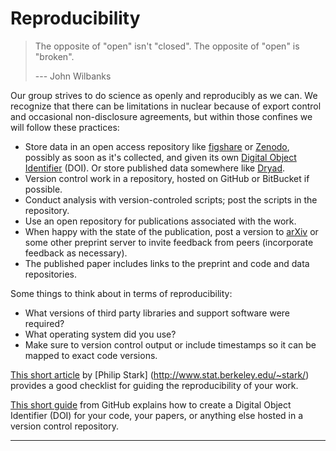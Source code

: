 # Reproducibility 

> The opposite of "open" isn't "closed".
> The opposite of "open" is "broken".
>
> --- John Wilbanks

Our group strives to do science as openly and reproducibly as we can. We
recognize that there can be limitations in nuclear because of export control
and occasional non-disclosure agreements, but within those confines we will
follow these practices:

*   Store data in an open access repository like [figshare](http://figshare.com/) 
    or [Zenodo](http://zenodo.org), possibly as soon as it's collected,
    and given its own [Digital Object Identifier](https://en.wikipedia.org/wiki/Digital_object_identifier) (DOI).
    Or store published data somewhere like [Dryad](http://datadryad.org/).
*   Version control work in a repository, hosted on GitHub or BitBucket if
    possible.
*   Conduct analysis with version-controled scripts; post the scripts in the
    repository.
*   Use an open repository for publications associated with the work.
*   When happy with the state of the publication, post a version to 
    [arXiv](http://arxiv.org/) or some other preprint server to invite feedback 
    from peers (incorporate feedback as necessary).
*   The published paper includes links to the preprint
    and code and data repositories.

Some things to think about in terms of reproducibility:
* What versions of third party libraries and support software were required?
* What operating system did you use?
* Make sure to version control output or include timestamps so it can be mapped
  to exact code versions.  

[This short article](http://www.bitss.org/2015/12/31/science-is-show-me-not-trust-me/) 
by [Philip Stark] (http://www.stat.berkeley.edu/~stark/) provides a good
checklist for guiding the reproducibility of your work.

[This short guide](https://guides.github.com/activities/citable-code/) from
GitHub explains how to create a Digital Object Identifier (DOI) for your code,
 your papers, or anything else hosted in a version control repository.


---

